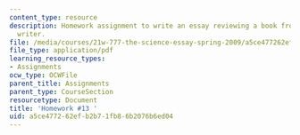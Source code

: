 ```yaml
---
content_type: resource
description: Homework assignment to write an essay reviewing a book from a science
  writer.
file: /media/courses/21w-777-the-science-essay-spring-2009/a5ce477262efb2b71fb86b2076b6ed04_MIT21W_777s09_assn11_hw13.pdf
file_type: application/pdf
learning_resource_types:
- Assignments
ocw_type: OCWFile
parent_title: Assignments
parent_type: CourseSection
resourcetype: Document
title: 'Homework #13 '
uid: a5ce4772-62ef-b2b7-1fb8-6b2076b6ed04
---
```

